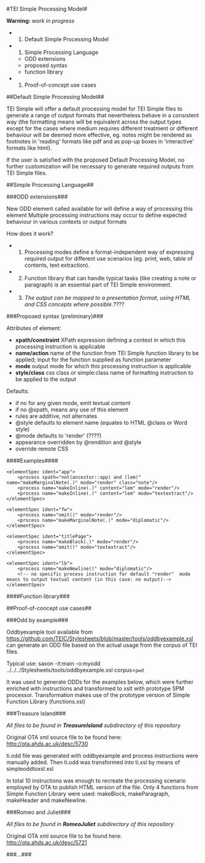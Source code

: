 #TEI Simple Processing Model#

**Warning:** *work in progress*

  * 1. Default Simple Processing Model
  * 1. Simple Processing Language
      - ODD extensions
      - proposed syntax
      - function library
  * 1. Proof-of-concept use cases
      
##Default Simple Processing Model##

TEI Simple will offer a default processing model for TEI Simple files to generate a range of output formats that nevertheless behave in a consistent way 
(the formatting means will be equivalent across the output types except for the cases where medium requires different treatment or different behaviour will be deemed more effective, 
eg. notes might be rendered as footnotes in 'reading' formats like pdf and as pop-up boxes in 'interactive' formats like html).

If the user is satisfied with the proposed Default Processing Model, no further customization will be necessary to generate required outputs from TEI Simple files.

##Simple Processing Language##

###ODD extensions###

New ODD element called **<process>** available for **<elementSpec>** will define a way of processing this element
Multiple processing instructions may occur to define expected behaviour in various contexts or output formats

How does it work?
  * 1. Processing modes define a format-independent way of expressing required output for different use scenarios (eg. print, web, table of contents, text extraction).
  * 2. Function library that can handle typical tasks (like creating a note or paragraph) is an essential part of TEI Simple environment.
  * 3. *The output can be mapped to a presentation format, using HTML and CSS concepts where possible.*????

###Proposed <process> syntax (preliminary)###

Attributes of <process> element:
  * __xpath/constraint__ XPath expression defining a context in which this processing instruction is applicable
  * __name/action__ name of the function from TEI Simple function library to be applied; input for the function supplied as function parameter
  * __mode__ output mode for which this processing instruction is applicable
  * __style/class__ css class or simple:class name of formatting instruction to be applied to the output

Defaults:
  * if no <process> for any given mode, emit textual content
  * if no @xpath, means any use of this element
  * <process> rules are additive, not alternates
  * @style defaults to element name (equates to HTML @class or Word style)
  * @mode defaults to 'render' (????)
  * appearance overridden by @rendition and @style
  * <rendition> override remote CSS

####Examples####

    <elementSpec ident="app">
        <process xpath="not(ancestor::app) and (lem)"  name="makeMarginalNote(.)" mode="render" class="note"/>
        <process name="makeInline(.)" content="lem" mode="render"/>
        <process name="makeInline(.)" content="lem" mode="textextract"/>
    </elementSpec>

    <elementSpec ident="fw">
        <process name="omit()" mode="render"/>
        <process name="makeMarginalNote(.)" mode="diplomatic"/>
    </elementSpec>

    <elementSpec ident="titlePage">
        <process name="makeBlock(.)" mode="render"/>
        <process name="omit()" mode="textextract"/>
    </elementSpec>

    <elementSpec ident="lb">
        <process name="makeNewline()" mode="diplomatic"/>
        <!-- no specific process instruction for default "render"  mode means to output textual content (in this case: no output)-->
    </elementSpec>
####Function library###


##Proof-of-concept use cases##

###Odd by example###

Oddbyexample tool available from https://github.com/TEIC/Stylesheets/blob/master/tools/oddbyexample.xsl can generate an ODD file based on the actual usage from the corpus of TEI files.

Typical use:
saxon -it:main -o:myodd ../../../Stylesheets/tools/oddbyexample.xsl  corpus=`pwd`

It was used to generate ODDs for the examples below, which were further enriched with <process> instructions and transformed to xslt with prototype SPM processor. 
Transformation makes use of the prototype version of Simple Function Library (functions.xsl)

###Treasure Island###

*All files to be found in __TreasureIsland__ subdirectory of this repository*

Original OTA xml source file to be found here: http://ota.ahds.ac.uk/desc/5730

ti.odd file was generated with oddbyexample and process instructions were manually added. Then ti.odd was transformed into ti.xsl by means of simpleoddtoxsl.xsl

In total 10 <process> instructions was enough to recreate the processing scenario employed by OTA to publish HTML version of the file. 
Only 4 functions from Simple Function Library were used: makeBlock, makeParagraph, makeHeader and makeNewline.


###Romeo and Juliet###

*All files to be found in __RomeoJuliet__ subdirectory of this repository*

Original OTA xml source file to be found here: http://ota.ahds.ac.uk/desc/5721

###...###
      
